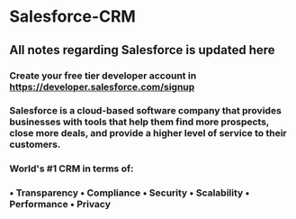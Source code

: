 # Salesforce-CRM
## All notes regarding Salesforce is updated here

### Create your free tier developer account in https://developer.salesforce.com/signup
### Salesforce is a cloud-based software company that provides businesses with tools that help them find more prospects, close more deals, and provide a higher level of service to their customers.
### World's #1 CRM in terms of: 
### • Transparency • Compliance • Security • Scalability • Performance • Privacy
